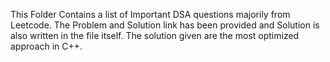 This Folder Contains a list of Important DSA questions majorily from Leetcode.
The Problem and Solution link has been provided and Solution is also written in the file itself.
The solution given are the most optimized approach in C++.

